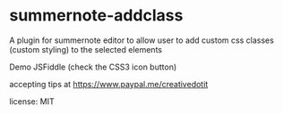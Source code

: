 # summernote-addclass
A plugin for summernote editor to allow user to add custom css classes (custom styling) to the selected elements 

Demo JSFiddle (check the CSS3 icon button)

accepting tips at https://www.paypal.me/creativedotit 

license: MIT

